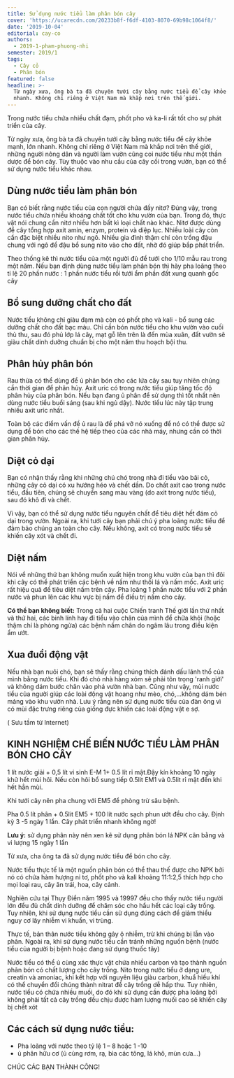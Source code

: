 ```yaml
---
title: Sử dụng nước tiểu làm phân bón cây
cover: 'https://ucarecdn.com/20233b8f-f6df-4103-8070-69b98c1064f8/'
date: '2019-10-04'
editorial: cay-co
authors:
  - 2019-1-pham-phuong-nhi
semester: 2019/1
tags:
  - Cây cỏ
  - Phân bón
featured: false
headline: >-
  Từ ngày xưa, ông bà ta đã chuyên tưới cây bằng nước tiểu để cây khỏe mạnh, lớn
  nhanh. Không chỉ riêng ở Việt Nam mà khắp nơi trên thế giới.
---
```

Trong nước tiểu chứa nhiều chất đạm, phốt pho và ka-li rất tốt cho sự phát triển của cây.

Từ ngày xưa, ông bà ta đã chuyên tưới cây bằng nước tiểu để cây khỏe mạnh, lớn nhanh. Không chỉ riêng ở Việt Nam mà khắp nơi trên thế giới, những người nông dân và người làm vườn cũng coi nước tiểu như một thần dược để bón cây. Tùy thuộc vào nhu cầu của cây cối trong vườn, bạn có thể sử dụng nước tiểu khác nhau.


## Dùng nước tiểu làm phân bón

Bạn có biết rằng nước tiểu của con người chứa đầy nitơ? Đúng vậy, trong nước tiểu chứa nhiều khoáng chất tốt cho khu vườn của bạn. Trong đó, thực vật nói chung cần nitơ nhiều hơn bất kì loại chất nào khác. Nitơ được dùng để cây tổng hợp axit amin, enzym, protein và diệp lục. Nhiều loài cây còn cần đặc biệt nhiều nito như ngô. Nhiều gia đình thậm chí còn trồng đậu chung với ngô để đậu bổ sung nito vào cho đất, nhờ đó giúp bắp phát triển.

Theo thống kê thì nước tiểu của một người đủ để tưới cho 1/10 mẫu rau trong một năm. Nếu bạn định dùng nước tiểu làm phân bón thì hãy pha loãng theo tỉ lệ 20 phần nước : 1 phần nước tiểu rồi tưới ẩm phần đất xung quanh gốc cây

## Bổ sung dưỡng chất cho đất

Nước tiểu không chỉ giàu đạm mà còn có phốt pho và kali - bổ sung các dưỡng chất cho đất bạc màu. Chỉ cần bón nước tiểu cho khu vườn vào cuối thù thu, sau đó phủ lớp lá cây, mạt gỗ lên trên là đến mùa xuân, đất vườn sẽ giàu chất dinh dưỡng chuẩn bị cho một năm thu hoạch bội thu.

## Phân hủy phân bón

Rau thừa có thể dùng để ủ phân bón cho các lứa cây sau tuy nhiên chúng cần thời gian để phân hủy. Axit uric có trong nước tiểu giúp tăng tốc độ phân hủy của phân bón. Nếu bạn đang ủ phân để sử dụng thì tốt nhất nên dùng nước tiểu buổi sáng (sau khi ngủ dậy). Nước tiểu lúc này tập trung nhiều axit uric nhất.

Toàn bộ các điểm vấn đề ủ rau là để phá vỡ nó xuống để nó có thể được sử dụng để bón cho các thế hệ tiếp theo của các nhà máy, nhưng cần có thời gian phân hủy.

## Diệt cỏ dại

Bạn có nhận thấy rằng khi những chú chó trong nhà đi tiểu vào bãi cỏ, những cây cỏ dại có xu hướng héo và chết dần. Do chất axit cao trong nước tiểu, đầu tiên, chúng sẽ chuyển sang màu vàng (do axit trong nước tiểu), sau đó khô đi và chết.

Vì vậy, bạn có thể sử dụng nước tiểu nguyên chất để tiêu diệt hết đám cỏ dại trong vườn. Ngoài ra, khi tưới cây bạn phải chú ý pha loãng nước tiểu để đảm bảo chúng an toàn cho cây. Nếu không, axit có trong nước tiểu sẽ khiến cây xót và chết đi.

## Diệt nấm

Nói về những thứ bạn không muốn xuất hiện trong khu vườn của bạn thì đôi khi cây có thể phát triển các bệnh về nấm như thối lá và nấm mốc. Axit uric rất hiệu quả để tiêu diệt nấm trên cây. Pha loãng 1 phần nước tiểu với 2 phần nước và phun lên các khu vực bị nấm để điều trị nấm cho cây.

**Có thể bạn không biết:** Trong cả hai cuộc Chiến tranh Thế giới lần thứ nhất và thứ hai, các binh lính hay đi tiểu vào chân của mình để chữa khỏi (hoặc thậm chí là phòng ngừa) các bệnh nấm chân do ngâm lâu trong điều kiện ẩm ướt.

## Xua đuổi động vật

Nếu nhà bạn nuôi chó, bạn sẽ thấy rằng chúng thích đánh dấu lãnh thổ của mình bằng nước tiểu. Khi đó chó nhà hàng xóm sẽ phải tôn trọng 'ranh giới' và không dám bước chân vào phá vườn nhà bạn. Cũng như vậy, mùi nước tiểu của người giúp các loài động vật hoang như mèo, chó,...không dám bén mảng vào khu vườn nhà. Lưu ý rằng nên sử dụng nước tiểu của đàn ông vì có mùi đặc trưng riêng của giống đực khiến các loài động vật e sợ.

( Sưu tầm từ Internet)


## KINH NGHIỆM CHẾ BIẾN NƯỚC TIỂU LÀM PHÂN BÓN CHO CÂY

1 lít nước giải + 0,5 lít vi sinh E-M 1+ 0.5 lít rỉ mật.Đậy kín khoảng 10 ngày khử hết mùi hôi. Nếu còn hôi bổ sung tiếp 0.5lit EM1 và 0.5lit rỉ mật đến khi hết hẳn mùi.

Khi tưới cây nên pha chung với EM5 để phòng trừ sâu bệnh.

Pha 0.5 lít phân + 0.5lit EM5 + 100 lít nước sạch phun ướt đều cho cây. Định kỳ 3 -5 ngày 1 lần. Cây phát triển nhanh không ngờ!

**Lưu ý:** sử dụng phân này nên xen kẽ sử dụng phân bón lá NPK cân bằng và vi lượng 15 ngày 1 lần

Từ xưa, cha ông ta đã sử dụng nước tiểu để bón cho cây.

Nước tiểu thực tế là một nguồn phân bón có thể thau thế được cho NPK bởi nó có chứa hàm hượng ni tơ, phốt pho và kali khoảng 11:1:2,5 thích hợp cho mọi loại rau, cây ăn trái, hoa, cây cảnh.

Nghiên cứu tại Thụy Điển năm 1995 và 19997 đều cho thấy nước tiểu người lớn đều đủ chất dinh dưỡng để chăm sóc cho hầu hết các loại cây trồng. Tuy nhiên, khi sử dụng nước tiểu cần sử dụng đúng cách để giảm thiểu nguy cơ lây nhiễm vi khuẩn, vi trùng.

Thực tế, bản thân nước tiều không gây ô nhiễm, trừ khi chúng bị lẫn vào phân. Ngoài ra, khi sử dụng nước tiểu cần tránh những nguồn bệnh (nước tiểu của người bị bệnh hoặc đang sử dụng thuốc tây)

Nước tiểu có thể ủ cùng xác thực vật chứa nhiều carbon và tạo thành nguồn phân bón có chất lượng cho cây trồng. Nito trong nước tiểu ở dạng ure, creatin và amoniac, khi kết hợp với nguyên liệu giàu carbon, khuẩ hiếu khí có thể chuyển đổi chúng thành nitrat để cây trồng dễ hấp thu. Tuy nhiên, nước tiểu có chứa nhiều muối, do đó khi sử dụng cần được pha loãng bởi không phải tất cả cây trồng đều chịu được hàm lượng muối cao sẽ khiến cây bị chết xót

## Các cách sử dụng nước tiểu:

- Pha loãng với nước theo tỷ lệ 1 – 8 hoặc 1 -10
- ủ phân hữu cơ (ủ cùng rơm, rạ, bìa các tông, lá khô, mùn cưa…)

CHÚC CÁC BẠN THÀNH CÔNG!
